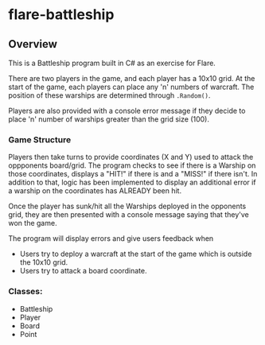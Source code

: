 # flare-battleship

## Overview

This is a Battleship program built in C# as an exercise for Flare.

There are two players in the game, and each player has a 10x10 grid. At the start of the game, each players can place any 'n' numbers of warcraft. The position of these warships are determined through `.Random()`.

Players are also provided with a console error message if they decide to place 'n' number of warships greater than the grid size (100).

### Game Structure

Players then take turns to provide coordinates (X and Y) used to attack the oppponents board/grid. The program checks to see if there is a Warship on those coordinates, displays a "HIT!" if there is and a "MISS!" if there isn't. In addition to that, logic has been implemented to display an additional error if a warship on the coordinates has ALREADY been hit.

Once the player has sunk/hit all the Warships deployed in the opponents grid, they are then presented with a console message saying that they've won the game.

The program will display errors and give users feedback when
- Users try to deploy a warcraft at the start of the game which is outside the 10x10 grid.
- Users try to attack a board coordinate.

### Classes: 
- Battleship
- Player
- Board
- Point
